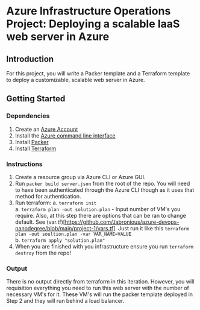 # Azure Infrastructure Operations Project: Deploying a scalable IaaS web server in Azure

## Introduction
For this project, you will write a Packer template and a Terraform template to deploy a customizable, scalable web server in Azure.

## Getting Started

### Dependencies
1. Create an [Azure Account](https://portal.azure.com) 
2. Install the [Azure command line interface](https://docs.microsoft.com/en-us/cli/azure/install-azure-cli?view=azure-cli-latest)
3. Install [Packer](https://www.packer.io/downloads)
4. Install [Terraform](https://www.terraform.io/downloads.html)

### Instructions
1. Create a resource group via Azure CLI or Azure GUI. 
2. Run `packer build server.json` from the root of the repo. You will need to have been authenticated through the Azure CLI though as it uses that method for authentication. 
3. Run terraform:
    a. `terraform init`  
    a. `terraform plan -out solution.plan` - Input number of VM's you require. Also, at this step there are options that can be ran to change default. See (var.tf)[https://github.com/Jabronious/azure-devops-nanodegree/blob/main/project-1/vars.tf]. Just run it like this `terraform plan -out soultion.plan -var VAR_NAME=VALUE`  
    b. `terraform apply "solution.plan"`  
4. When you are finished with you infrastructure ensure you run `terraform destroy` from the repo!

### Output
There is no output directly from terraform in this iteration. However, you will requisition everything you need to run this web server with the number of necessary VM's for it. These VM's will run the packer template deployed in Step 2 and they will run behind a load balancer.

